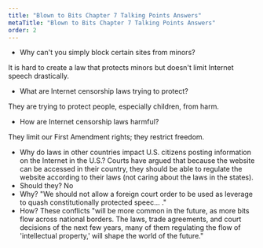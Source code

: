 ```yaml
---
title: "Blown to Bits Chapter 7 Talking Points Answers"
metaTitle: "Blown to Bits Chapter 7 Talking Points Answers"
order: 2
---
```


* Why can't you simply block certain sites from minors? 

It is hard to create a law that  protects minors but doesn't limit Internet speech drastically.   

* What are Internet censorship laws trying to protect? 

They are trying to protect people, especially children, from harm. 

* How are Internet censorship laws harmful? 

They limit our First Amendment rights; they restrict freedom. 

* Why do laws in other countries impact U.S. citizens posting information on the Internet in the U.S.?
Courts have argued that because the website can be accessed in their country, they should be able to regulate the website according to their laws
(not caring about the laws in the states).
* Should they? No 
* Why? "We should not allow a foreign court order to be used as leverage to quash constitutionally protected speec... ."
* How? These conflicts "will be more common in the future, as more bits flow across national borders. The laws, trade agreements, and court decisions
of the next few years, many of them regulating the flow of 'intellectual property,' will shape the world of the future."

